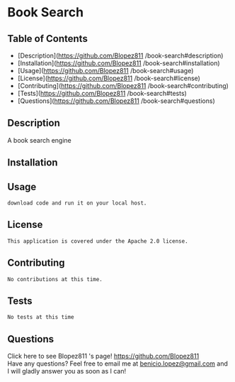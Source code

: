 
  # Book Search
  
  
  ## Table of Contents
  * [Description](https://github.com/Blopez811	/book-search#description)
  * [Installation](https://github.com/Blopez811	/book-search#installation)
  * [Usage](https://github.com/Blopez811	/book-search#usage)
  * [License](https://github.com/Blopez811	/book-search#license)
  * [Contributing](https://github.com/Blopez811	/book-search#contributing)
  * [Tests](https://github.com/Blopez811	/book-search#tests)
  * [Questions](https://github.com/Blopez811	/book-search#questions)

  ## Description
   A book search engine

  ## Installation
    

  ## Usage
    download code and run it on your local host.

  ## License  
    This application is covered under the Apache 2.0 license.
  ## Contributing
    No contributions at this time.

  ## Tests
    No tests at this time

  ## Questions
  Click here to see Blopez811	's page! https://github.com/Blopez811	  
  Have any questions? Feel free to email me at benicio.lopez@gmail.com and I will gladly answer you as soon as I can!
